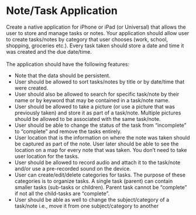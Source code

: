 # Note/Task Application


Create a native application for iPhone or iPad (or Universal) that allows the user to store and manage tasks
or notes. Your application should allow user to create tasks/notes by category that user chooses (work,
school, shopping, groceries etc.). Every task taken should store a date and time it was created and the due
date/time.
<br>
<br>
The application should have the following features:
<ul>
  <li>Note that the data should be persistent.</li>
  <li>User should be allowed to sort tasks/notes by title or by date/time that were created.</li>
  <li>User should also be allowed to search for specific task/note by their name or by keyword that
may be contained in a task/note name.</li>
  <li>User should be allowed to take a picture (or use a picture that was previously taken) and store it
as part of a task/note. Multiple pictures should be allowed to be associated with the same
task/note.</li>
  <li>User should be able to change the status of the task from “incomplete” to “complete” and remove
the tasks entirely.</li>
  <li>User location that is the information on where the note was taken should be captured as part of
the note. User later should be able to see the location on a map for every note that was taken.
You don’t need to take user location for the tasks.</li>
  <li>User should be allowed to record audio and attach it to the task/note and/or use a pre-recorded
sound on the device.</li>
  <li>User can create/edit/delete categories for tasks. The purpose of these categories is to organize
tasks. A single task (parent) can contain smaller tasks (sub-tasks or children). Parent task cannot
be “complete” if not all the child-tasks are “complete”.</li>
  <li>User should be able as well to change the subject/category of a task/note i.e., move it from one
subject/category to another</li>
  </ul>
